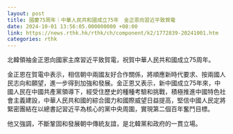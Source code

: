 ```yaml
---
layout: post
title: 國慶75周年｜中華人民共和國成立75年　金正恩向習近平致賀電
date: 2024-10-01 13:56:05.000000000 +08:00
link: https://news.rthk.hk/rthk/ch/component/k2/1772839-20241001.htm
categories: rthk
---
```


北韓領袖金正恩向國家主席習近平致賀電，祝賀中華人民共和國成立75周年。

金正恩在賀電中表示，相信朝中兩國友好合作關係，將順應新時代要求、按兩國人民志向和願望，進一步得到加強和發展。金正恩又表示，新中國成立75年來，中國人民在中國共產黨領導下，經受住歷史的種種考驗和挑戰，積極推進中國特色社會主義建設，中華人民共和國的綜合國力和國際威望日益提高，堅信中國人民定將緊密團結在以總書記習近平為核心的黨中央周圍，實現第二個百年奮鬥目標。

他又強調，不斷鞏固和發展朝中傳統友誼，是北韓黨和政府的一貫立場。
